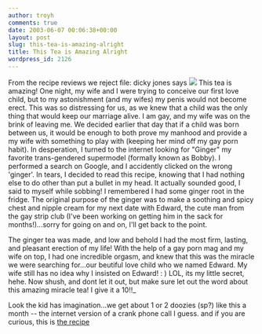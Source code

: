 ```yaml
---
author: troyh
comments: true
date: 2003-06-07 00:06:38+00:00
layout: post
slug: this-tea-is-amazing-alright
title: This Tea is Amazing Alright
wordpress_id: 2126
---
```


From the recipe reviews we reject file:
dicky jones says ![](http://www.recipezaar.com/images/stars50.gif)
 This tea is amazing! One night, my wife and I were trying to conceive our first love child, but to my astonishment (and my wifes) my penis would not become erect. This was so distressing for us, as we knew that a child was the only thing that would keep our marriage alive. I am gay, and my wife was on the brink of leaving me. We decided earlier that day that if a child was born between us, it would be enough to both prove my manhood and provide a my wife with something to play with (keeping her mind off my gay porn habit). In desperation, I turned to the internet looking for "Ginger" my favorite trans-gendered supermodel (formally known as Bobby). I performed a search on Google, and I accidently clicked on the wrong 'ginger'. In tears, I decided to read this recipe, knowing that I had nothing else to do other than put a bullet in my head. It actually sounded good, I said to myself while sobbing! I remembered I had some ginger root in the fridge. The original purpose of the ginger was to make a soothing and spicy chest and nipple cream for my next date with Edward, the cute man from the gay strip club (I've been working on getting him in the sack for months!)...sorry for going on and on, I'll get back to the point.

The ginger tea was made, and low and behold I had the most firm, lasting, and pleasant erection of my life! With the help of a gay porn mag and my wife on top, I had one incredible orgasm, and knew that this was the miracle we were searching for...our beutiful love child who we named Edward. My wife still has no idea why I insisted on Edward! : ) LOL, its my little secret, hehe. Now shush, and dont let it out, but make sure let out the word about this amazing miracle tea! I give it a 10!!_

Look the kid has imagination...we get about 1 or 2 doozies (sp?) like this a month -- the internet version of a crank phone call I guess.  and if you are curious, this is [the recipe](http://www.recipezaar.com/recipe/getrecipe.zsp?id=56108)
